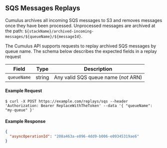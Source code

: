 ## SQS Messages Replays
Cumulus archives all incoming SQS messages to S3 and removes messages once they have been processed. Unprocessed messages are archived at the path: `${stackName}/archived-incoming-messages/${queueName}/${messageId}`.

The Cumulus API supports requests to replay archived SQS messages by queue name.
The schema below describes the expected fields in a replay request

| Field | Type | Description |
| ------ | ------ | ------ |
| `queueName` | string | Any valid SQS queue name (*not* ARN) | |

#### Example Request

```curl
$ curl -X POST https://example.com/replays/sqs --header 'Authorization: Bearer ReplaceWithTheToken' --data '{ "queueName": "my-queue" }'
```

#### Example Response

```json
{
  "asyncOperationId": "208a463a-e096-4dd9-b006-e09345319ae6"
}
```
